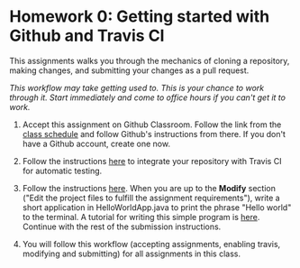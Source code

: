 # Homework 0: Getting started with Github and Travis CI

This assignments walks you through the mechanics of cloning a repository, making changes, and submitting your changes as a pull request.

*This workflow may take getting used to. This is your chance to work through it. Start immediately and come to office hours if you can't get it to work.*

1. Accept this assignment on Github Classroom. Follow the link from the [class schedule](https://www.sci.brooklyn.cuny.edu/~levitan/data-structures/schedule.html) and follow Github's instructions from there. If you don't have a Github account, create one now.

2. Follow the instructions [here](https://github.com/cisc3130/docs/blob/master/travis.md) to integrate your repository with Travis CI for automatic testing.

2. Follow the instructions [here](https://github.com/cisc3130/docs/blob/master/submissions.md). When you are up to the __Modify__ section ("Edit the project files to fulfill the assignment requirements"), write a short application in HelloWorldApp.java to print the phrase "Hello world" to the terminal. A tutorial for writing this simple program is [here](https://docs.oracle.com/javase/tutorial/getStarted/cupojava/index.html). Continue with the rest of the submission instructions.

3. You will follow this workflow (accepting assignments, enabling travis, modifying and submitting) for all assignments in this class.
